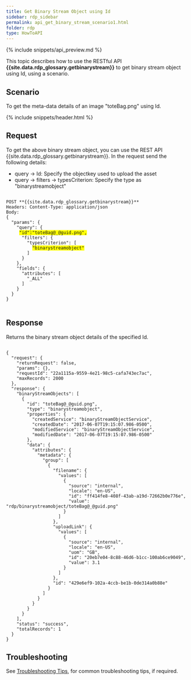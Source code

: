 ```yaml
---
title: Get Binary Stream Object using Id
sidebar: rdp_sidebar
permalink: api_get_binary_stream_scenario1.html
folder: rdp
type: HowToAPI
---
```


{% include snippets/api_preview.md %}

This topic describes how to use the RESTful API **{{site.data.rdp_glossary.getbinarystream}}** to get binary stream object using Id, using a scenario. 

## Scenario

To get the meta-data details of an image "toteBag.png" using Id.

{% include snippets/header.html %}

## Request

To get the above binary stream object, you can use the REST API {{site.data.rdp_glossary.getbinarystream}}. In the request send the following details:

* query -> Id: Specify the objectkey used to upload the asset
* query -> filters -> typesCriterion: Specify the type as "binarystreamobject"

<pre>
<code>
POST **{{site.data.rdp_glossary.getbinarystream}}**
Headers: Content-Type: application/json
Body:
{
  "params": {
    "query": {
     <span style="background-color: #FFFF00">"id":"toteBag@_@guid.png",</span>
      "filters": {
        "typesCriterion": [
          <span style="background-color: #FFFF00">"binarystreamobject"</span>
        ]
      }
    },
    "fields": {
      "attributes": [
        "_ALL"
      ]
    }
  }
}
</code>
</pre>

## Response

Returns the binary stream object details of the specified Id.

<pre><code>
{
  "request": {
    "returnRequest": false,
    "params": {},
    "requestId": "22a1115a-9559-4e21-98c5-cafa743ec7ac",
    "maxRecords": 2000
  },
  "response": {
    "binaryStreamObjects": [
      {
        "id": "toteBag@_@guid.png",
        "type": "binarystreamobject",
        "properties": {
          "createdService": "binaryStreamObjectService",
          "createdDate": "2017-06-07T19:15:07.986-0500",
          "modifiedService": "binaryStreamObjectService",
          "modifiedDate": "2017-06-07T19:15:07.986-0500"
        },
        "data": {
          "attributes": {
            "metadata": {
              "group": [
                {
                  "filename": {
                    "values": [
                      {
                        "source": "internal",
                        "locale": "en-US",
                        "id": "ff414fe8-408f-43ab-a19d-72662b0e776e",
                        "value": "rdp/binarystreamobject/toteBag@_@guid.png"
                      }
                    ]
                  },
                  "uploadLink": {
                    "values": [
                      {
                        "source": "internal",
                        "locale": "en-US",
                        "uom": "GB",
                        "id": "20eb7e04-8c88-46d6-b1cc-100ab6ce9049",
                        "value": 3.1
                      }
                    ]
                  },
                  "id": "429e6ef9-102a-4ccb-be1b-0de314a0b88e"
                }
              ]
            }
          }
        }
      }
    ],
    "status": "success",
    "totalRecords": 1
  }
}
</code></pre>

## Troubleshooting

See [Troubleshooting Tips](api_troubleshooting_tips.html), for common troubleshooting tips, if required.